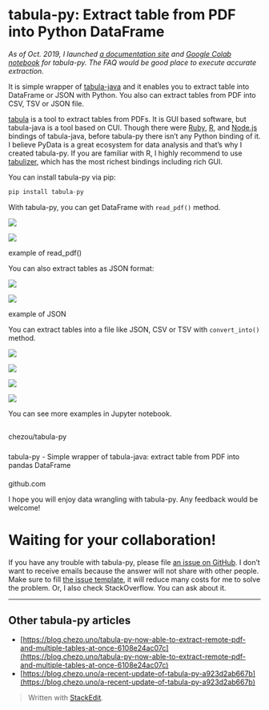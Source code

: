 tabula-py: Extract table from PDF into Python DataFrame
===

_As of Oct. 2019, I launched_ [_a documentation site_](https://tabula-py.readthedocs.io/en/latest/) _and_ [_Google Colab notebook_](https://colab.research.google.com/github/chezou/tabula-py/blob/master/examples/tabula_example.ipynb) _for tabula-py. The FAQ would be good place to execute accurate extraction._







It is simple wrapper of  [tabula-java](https://github.com/tabulapdf/tabula-java)  and it enables you to extract table into DataFrame or JSON with Python. You also can extract tables from PDF into CSV, TSV or JSON file.

[tabula](http://tabula.technology/)  is a tool to extract tables from PDFs. It is GUI based software, but tabula-java is a tool based on CUI. Though there were  [Ruby](http://github.com/tabulapdf/tabula-extractor),  [R](https://github.com/leeper/tabulizer), and  [Node.js](https://github.com/ezodude/tabula-js)  bindings of tabula-java, before tabula-py there isn’t any Python binding of it. I believe PyData is a great ecosystem for data analysis and that’s why I created tabula-py. If you are familiar with R, I highly recommend to use  [tabulizer](https://github.com/leeper/tabulizer), which has the most richest bindings including rich GUI.

You can install tabula-py via pip:
```py
pip install tabula-py
```
With tabula-py, you can get DataFrame with  `read_pdf()`  method.

![](https://miro.medium.com/max/25/1*w0uPTg2qfvBbmHYEYxqjYw.png?q=20)

![](https://miro.medium.com/max/1356/1*w0uPTg2qfvBbmHYEYxqjYw.png)

example of read_pdf()

You can also extract tables as JSON format:

![](https://miro.medium.com/max/30/1*wtSMgtCmBgy15PdP6Lq_jQ.png?q=20)

![](https://miro.medium.com/max/1656/1*wtSMgtCmBgy15PdP6Lq_jQ.png)

example of JSON

You can extract tables into a file like JSON, CSV or TSV with  `convert_into()`  method.

![](https://miro.medium.com/max/30/1*tLQ2aqjM_zD_Ls6qNY6E0g.png?q=20)

![](https://miro.medium.com/max/1884/1*tLQ2aqjM_zD_Ls6qNY6E0g.png)

![](https://miro.medium.com/max/30/1*ir9O2abAz1emEUdVqiwT0Q.png?q=20)

![](https://miro.medium.com/max/2108/1*ir9O2abAz1emEUdVqiwT0Q.png)

You can see more examples in Jupyter notebook.

[](https://github.com/chezou/tabula-py/blob/master/examples/tabula_example.ipynb?source=post_page-----6c7acfa5f302----------------------)

## 

chezou/tabula-py

### 

tabula-py - Simple wrapper of tabula-java: extract table from PDF into pandas DataFrame

#### 

github.com

I hope you will enjoy data wrangling with tabula-py. Any feedback would be welcome!

# Waiting for your collaboration!

If you have any trouble with tabula-py, please file  [an issue on GitHub](https://github.com/chezou/tabula-py/issues). I don’t want to receive emails because the answer will not share with other people. Make sure to fill [the issue template](https://github.com/chezou/tabula-py/blob/master/.github/ISSUE_TEMPLATE.md), it will reduce many costs for me to solve the problem. Or, I also check StackOverflow. You can ask about it.

----------

## Other tabula-py articles

-   [https://blog.chezo.uno/tabula-py-now-able-to-extract-remote-pdf-and-multiple-tables-at-once-6108e24ac07c](https://blog.chezo.uno/tabula-py-now-able-to-extract-remote-pdf-and-multiple-tables-at-once-6108e24ac07c)
-   [https://blog.chezo.uno/a-recent-update-of-tabula-py-a923d2ab667b](https://blog.chezo.uno/a-recent-update-of-tabula-py-a923d2ab667b)

> Written with [StackEdit](https://stackedit.io/).
<!--stackedit_data:
eyJoaXN0b3J5IjpbLTkxMjU0MzE0NV19
-->